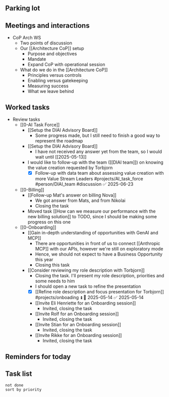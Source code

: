 ## Parking lot
## Meetings and interactions
- CoP Arch WS
	- Two points of discussion
	- Our [[Architecture CoP]] setup
		- Purpose and objectives
		- Mandate
		- Expand CoP with operational session
	- What do we do in the [[Architecture CoP]]
		- Principles versus controls
		- Enabling versus gatekeeping
		- Measuring success
		- What we leave behind

## Worked tasks
- Review tasks
	- [[0-AI Task Force]]
		- [[Setup the DIAI Advisory Board]]
			- Some progress made, but I still need to finish a good way to represent the roadmap
		- [[Setup the DIAI Advisory Board]]
			- I have not received any answer yet from the team, so I would wait until [[2025-05-13]]
		- I would like to follow-up with the team ([[DIAI team]]) on knowing the value creation requested by Torbjorn 
			- [x] Follow-up with data team about assessing value creation with more Value Stream Leaders #projects/AI_task_force #person/DIAI_team #discussion ✅ 2025-06-23
	- [[0-Billing]]
		- [[Follow-up Mat's answer on billing Nova]]
			- We got answer from Mats, and from Nikolai
			- Closing the task
		- Moved task [[How can we measure our performance with the new billing solution]] to TODO, since I should be making some progress on this one
	- [[0-Onboarding]]
		- [[Gain in-depth understanding of opportunities with GenAI and MCP]]
			- There are opportunities in front of us to connect [[Anthropic MCP]] with our APIs, however we're still on exploratory mode
			- Hence, we should not expect to have a Business Opportunity this year
			- Closing this task
		- [[Consider reviewing my role description with Torbjorn]]
			- Closing the task. I'll present my role description, priorities and some needs to him
			- I should open a new task to refine the presentation
			- [x] [[Refine role description and focus presentation for Torbjorn]] #projects/onboading ⏫ 📅 2025-05-14 ✅ 2025-05-14
			- [[Invite Eli Henriette for an Onboarding session]]
				- Invited, closing the task
			- [[Invite Rolf for an Onboarding session]]
				- Invited, closing the task
			- [[Invite Stian for an Onboarding session]]
				- Invited, closing the task
			- [[Invite Rikke for an Onboarding session]]
				- Invited, closing the task
## Reminders for today

## Task list
```tasks
not done
sort by priority
```
